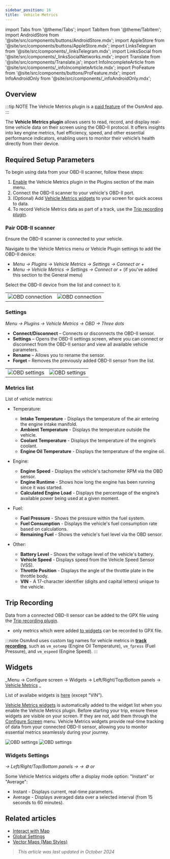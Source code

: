 ```yaml
---
sidebar_position: 16
title:  Vehicle Metrics
---
```


import Tabs from '@theme/Tabs';
import TabItem from '@theme/TabItem';
import AndroidStore from '@site/src/components/buttons/AndroidStore.mdx';
import AppleStore from '@site/src/components/buttons/AppleStore.mdx';
import LinksTelegram from '@site/src/components/_linksTelegram.mdx';
import LinksSocial from '@site/src/components/_linksSocialNetworks.mdx';
import Translate from '@site/src/components/Translate.js';
import InfoIncompleteArticle from '@site/src/components/_infoIncompleteArticle.mdx';
import ProFeature from '@site/src/components/buttons/ProFeature.mdx';
import InfoAndroidOnly from '@site/src/components/_infoAndroidOnly.mdx';

<InfoIncompleteArticle/>

## Overview

:::tip NOTE
The Vehicle Metrics plugin is a [paid feature](../purchases/index.md) of the OsmAnd app.  
:::

The **Vehicle Metrics plugin** allows users to read, record, and display real-time vehicle data on their screen using the OBD-II protocol. It offers insights into key engine metrics, fuel efficiency, speed, and other essential performance indicators, enabling users to monitor their vehicle’s health directly from their device.

## Required Setup Parameters

<InfoAndroidOnly/>

To begin using data from your OBD-II scanner, follow these steps:

1. [Enable](../plugins/index.md#enable--disable) the Vehicle Metrics plugin in the Plugins section of the main menu.
2. Connect the OBD-II scanner to your vehicle's OBD-II port.
3. (Optional) Add [Vehicle Metrics widgets](#widgets) to your screen for quick access to data.
4. To record Vehicle Metrics data as part of a track, use the [Trip recording plugin](#trip-recording).


### Pair ODB-II scanner

Ensure the OBD-II scanner is connected to your vehicle.

Navigate to the Vehicle Metrics menu or Vehicle Plugin settings to add the OBD-II device:

- _Menu → Plugins → Vehicle Metrics → Settings → Connect or +_
- _Menu → Vehicle Metrics → Settings → Connect or +_ (if you've added this section to the General menu)

Select the OBD-II device from the list and connect to it.

|  |  |
|--|--|
|![OBD connection](@site/static/img/plugins/obd/obd_connect.png)|![OBD connection](@site/static/img/plugins/obd/obd_connect_2.png)|


### Settings

_Menu → Plugins → Vehicle Metrics → OBD → Three dots_


- **Connect/Disconnect** – Connects or disconnects the OBD-II sensor.
- **Settings** – Opens the OBD-II settings screen, where you can connect or disconnect from the OBD-II sensor and view all available vehicle parameters.
- **Rename** – Allows you to rename the sensor.
- **Forget** – Removes the previously added OBD-II sensor from the list.

|  |  |
|--|--|
|![OBD settings](@site/static/img/plugins/obd/obd_settings.png)|![OBD settings](@site/static/img/plugins/obd/obd_settings_1.png)|


### Metrics list

List of vehicle metrics:

- Temperature:
  - **Intake Temperature** - Displays the temperature of the air entering the engine intake manifold.
  - **Ambient Temperature** - Displays the temperature outside the vehicle.
  - **Coolant Temperature** - Displays the temperature of the engine’s coolant.
  - **Engine Oil Temperature** - Displays the temperature of the engine oil.

- Engine:
  - **Engine Speed** - Displays the vehicle's tachometer RPM via the OBD sensor.
  - **Engine Runtime** - Shows how long the engine has been running since it was started.
  - **Calculated Engine Load** - Displays the percentage of the engine’s available power being used at a given moment.

- Fuel:
  - **Fuel Pressure** - Shows the pressure within the fuel system.
  - **Fuel Consumption** - Displays the vehicle's fuel consumption rate based on calculations.
  - **Remaining Fuel** - Shows the vehicle's fuel level via the OBD sensor.

- Other:
  - **Battery Level** - Shows the voltage level of the vehicle's battery.
  - **Vehicle Speed** - Displays speed from the Vehicle Speed Sensor (VSS).
  - **Throttle Position** - Displays the angle of the throttle plate in the throttle body.
  - **VIN** - A 17-character identifier (digits and capital letters) unique to the vehicle.



## Trip Recording

*<Translate android="true" ids="shared_string_menu,plugins_menu_group,record_plugin_name,shared_string_settings,data_settings,record_obd_data"/>*

Data from a connected OBD-II sensor can be added to the GPX file using the [Trip recording plugin](../plugins/trip-recording.md#recording-settings).  

- only metrics which were added [to widgets](#widgets) can be recorded to GPX file.
  

:::note
OsmAnd uses custom tag names for vehicle metrics in [**track recording**](../plugins/trip-recording.md#recorded-gpx-file), such as `vm_eotemp` (Engine Oil Temperature), `vm_fpress` (Fuel Pressure), and `vm_espeed` (Engine Speed).
:::


## Widgets

_Menu → Configure screen → Widgets → Left/Right/Top/Bottom panels → [Vehicle Metrics](../widgets/info-widgets.md#vehicle-metrics-widgets) _

List of availabe widgets is [here](#metrics-list) (except "VIN").

[Vehicle Metrics widgets](../widgets/info-widgets.md#vehicle-metrics-widgets) is automatically added to the widget list when you enable the Vehicle Metrics plugin. Before starting your trip, ensure these widgets are visible on your screen. If they are not, add them through the [Configure Screen](../widgets/configure-screen.md) menu. Vehicle Metrics widgets provide real-time tracking of data from your connected OBD-II sensor, allowing you to monitor essential metrics seamlessly during your journey.

![OBD settings](@site/static/img/plugins/obd/obd_widget_1.png) ![OBD settings](@site/static/img/plugins/obd/obd_widget.png)

### Widgets Settings

*<Translate android="true" ids="shared_string_menu,map_widget_config,shared_string_widgets"/> → Left/Right/Top/Bottom panels → <Translate android="true" ids="obd_widget_group"/> → ⚙️ or <Translate android="true" ids="shared_string_settings"/>*

Some Vehicle Metrics widgets offer a display mode option: "Instant" or "Average":
- Instant - Displays current, real-time parameters.
- Average - Displays averaged data over a selected interval (from 15 seconds to 60 minutes).

## Related articles

- [Interact with Map](../../user/map/interact-with-map.md)
- [Global Settings](../../user/personal/global-settings.md)
- [Vector Maps (Map Styles)](../../user/map/vector-maps.md)

> *This article was last updated in October 2024*
